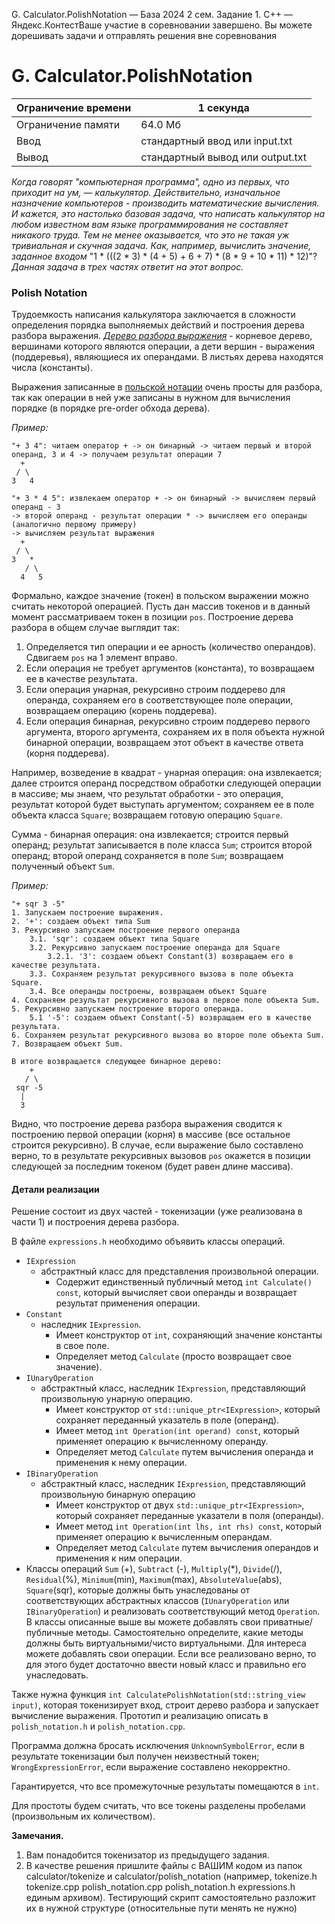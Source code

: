  G. Calculator.PolishNotation — База 2024 2 сем. Задание 1\. C\+\+ — Яндекс.КонтестВаше участие в соревновании завершено. Вы можете дорешивать задачи и отправлять решения вне соревнования


G. Calculator.PolishNotation
============================




| Ограничение времени | 1 секунда |
| --- | --- |
| Ограничение памяти | 64\.0 Мб |
| Ввод | стандартный ввод или input.txt |
| Вывод | стандартный вывод или output.txt |






*Когда говорят "компьютерная программа", одно из первых, что приходит на ум, — калькулятор. Действительно, изначальное
 назначение компьютеров \- производить математические вычисления. И кажется, это настолько базовая задача, что написать
 калькулятор на любом известном вам языке программирования не составляет никакого труда. Тем не менее оказывается, что
 это не такая уж тривиальная и скучная задача. Как, например, вычислить значение, заданное входом*
 "1 \* (((2 \* 3\) \* (4 \+ 5\) \+ 6 \+ 7\) \* (8 \* 9 \+ 10 \* 11\) \* 12\)"? *Данная задача в трех частях ответит на этот вопрос.*


### Polish Notation


Трудоемкость написания калькулятора заключается в сложности определения порядка выполняемых действий и построения дерева
 разбора выражения. [*Дерево разбора выражения*](https://en.wikipedia.org/wiki/Binary_expression_tree) \- корневое дерево,
 вершинами которого являются операции, а дети вершин \- выражения (поддеревья), являющиеся их операндами. В листьях дерева
 находятся числа (константы).


Выражения записанные в [польской нотации](https://en.wikipedia.org/wiki/Polish_notation) очень просты для разбора, так
 как операции в ней уже записаны в нужном для вычисления порядке (в порядке pre\-order обхода дерева).


*Пример:*




```
"+ 3 4": читаем оператор + -> он бинарный -> читаем первый и второй операнд, 3 и 4 -> получаем результат операции 7
  +
 / \
3   4

"+ 3 * 4 5": извлекаем оператор + -> он бинарный -> вычисляем первый операнд - 3
-> второй операнд - результат операции * -> вычисляем его операнды (аналогично первому примеру)
-> вычисляем результат выражения
  +
 / \
3   *
   / \
  4   5
```


Формально, каждое значение (токен) в польском выражении можно считать некоторой операцией. Пусть дан массив токенов и в
 данный момент рассматриваем токен в позиции `pos`. Построение дерева разбора в общем случае выглядит так:


1. Определяется тип операции и ее арность (количество операндов). Сдвигаем `pos` на 1 элемент вправо.
2. Если операция не требует аргументов (константа), то возвращаем ее в качестве результата.
3. Если операция унарная, рекурсивно строим поддерево для операнда, сохраняем его в соответствующее поле операции,
 возвращаем операцию (корень поддерева).
4. Если операция бинарная, рекурсивно строим поддерево первого аргумента, второго аргумента, сохраняем их в поля объекта
 нужной бинарной операции, возвращаем этот объект в качестве ответа (корня поддерева).


Например, возведение в квадрат \- унарная операция: она извлекается; далее строится операнд посредством обработки
 следующей операции в массиве; мы знаем, что результат обработки \- это операция, результат которой будет выступать
 аргументом; сохраняем ее в поле объекта класса `Square`; возвращаем готовую операцию `Square`.


Сумма \- бинарная операция: она извлекается; строится первый операнд; результат записывается в поле класса `Sum`;
 строится второй операнд; второй операнд сохраняется в поле `Sum`; возвращаем полученный объект `Sum`.


*Пример:*




```
"+ sqr 3 -5"
1. Запускаем построение выражения.
2. '+': создаем объект типа Sum
3. Рекурсивно запускаем построение первого операнда
    3.1. 'sqr': создаем объект типа Square
    3.2. Рекурсивно запускаем построение операнда для Square
        3.2.1. '3': создаем объект Constant(3) возвращаем его в качестве результата.
    3.3. Сохраняем результат рекурсивного вызова в поле объекта Square.
    3.4. Все операнды построены, возвращаем объект Square
4. Сохраняем результат рекурсивного вызова в первое поле объекта Sum.
5. Рекурсивно запускаем построение второго операнда.
    5.1 '-5': создаем объект Constant(-5) возвращаем его в качестве результата.
6. Сохраняем результат рекурсивного вызова во второе поле объекта Sum.
7. Возвращаем объект Sum.

В итоге возвращается следующее бинарное дерево:
    +
   / \
 sqr -5
  |
  3
```


Видно, что построение дерева разбора выражения сводится к построению первой операции (корня) в массиве (все остальное
 строится рекурсивно). В случае, если выражение было составлено верно, то в результате рекурсивных вызовов `pos` окажется
 в позиции следующей за последним токеном (будет равен длине массива).


#### Детали реализации


Решение состоит из двух частей \- токенизации (уже реализована в части 1\) и построения дерева разбора.


В файле `expressions.h` необходимо объявить классы операций.


* `IExpression`
	+ абстрактный класс для представления произвольной операции.
		- Содержит единственный публичный метод `int Calculate() const`, который вычисляет свои операнды и возвращает
		 результат применения операции.
* `Constant`
	+ наследник `IExpression`.
		- Имеет конструктор от `int`, сохраняющий значение константы в свое поле.
		- Определяет метод `Calculate` (просто возвращает свое значение).
* `IUnaryOperation`
	+ абстрактный класс, наследник `IExpression`, представляющий произвольную унарную операцию.
		- Имеет конструктор от `std::unique_ptr<IExpression>`, который сохраняет переданный указатель в поле (операнд).
		- Имеет метод `int Operation(int operand) const`, который применяет операцию к вычисленному операнду.
		- Определяет метод `Calculate` путем вычисления операнда и применения к нему операции.
* `IBinaryOperation`
	+ абстрактный класс, наследник `IExpression`, представляющий произвольную бинарную операцию
		- Имеет конструктор от двух `std::unique_ptr<IExpression>`, который сохраняет переданные указатели в поля (операнды).
		- Имеет метод `int Operation(int lhs, int rhs) const`, который применяет операцию к вычисленным операндам.
		- Определяет метод `Calculate` путем вычисления операндов и применения к ним операции.
* Классы операций `Sum` (\+), `Subtract` (\-), `Multiply`(\*), `Divide`(/), `Residual`(%), `Minimum`(min), `Maximum`(max),
 `AbsoluteValue`(abs), `Square`(sqr), которые должны быть унаследованы от соответствующих абстрактных классов
 (`IUnaryOperation` или `IBinaryOperation`) и реализовать соответствующий метод `Operation`.
 В классы описанные выше вы можете добавлять свои приватные/публичные методы. Самостоятельно определите, какие методы
 должны быть виртуальными/чисто виртуальными. Для интереса можете добавлять свои операции. Если все реализовано верно, то
 для этого будет достаточно ввести новый класс и правильно его унаследовать.


Также нужна функция `int CalculatePolishNotation(std::string_view input)`, которая токенизирует вход, строит дерево разбора
 и запускает вычисление выражения.
 Прототип и реализацию описать в `polish_notation.h` и `polish_notation.cpp`.


Программа должна бросать исключения `UnknownSymbolError`, если в результате токенизации был получен неизвестный токен;
 `WrongExpressionError`, если выражение составлено некорректно.
 


Гарантируется, что все промежуточные результаты помещаются в `int`.


Для простоты будем считать, что все токены разделены пробелами (произвольным их количеством).


**Замечания.**


1. Вам понадобится токенизатор из предыдущего задания.
2. В качестве решения пришлите файлы с ВАШИМ кодом из папок calculator/tokenize и calculator/polish\_notation (например, tokenize.h tokenize.cpp polish\_notation.cpp polish\_notation.h expressions.h единым архивом). Тестирующий скрипт самостоятельно разложит их в нужной структуре (относительные пути менять не нужно)




